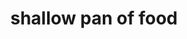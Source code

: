 ---
layout: food&drink
title: shallow pan of food
emoji: shallow_pan_of_food
permalink: 🥘.html
image: assets/img/3moji/shallow_pan_of_food.png
---